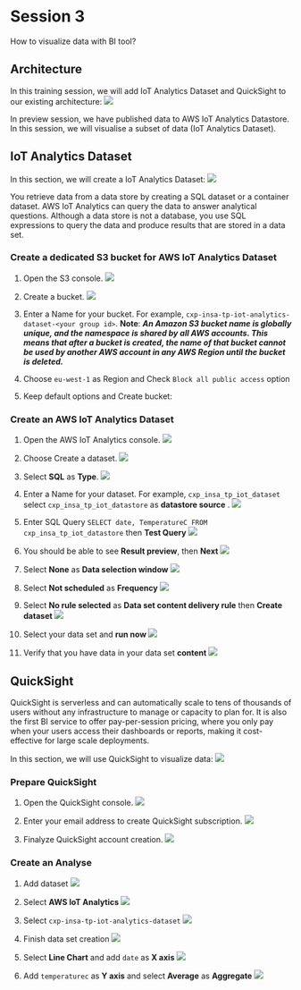 # Session 3
How to visualize data with BI tool?

## Architecture

In this training session, we will add IoT Analytics Dataset and QuickSight to our existing architecture:
![](img/architecture.png)

In preview session, we have published data to AWS IoT Analytics Datastore. In this session, we will visualise a subset of data (IoT Analytics Dataset).

## IoT Analytics Dataset

In this section, we will create a IoT Analytics Dataset:
![](img/architecture_dataset.png)

You retrieve data from a data store by creating a SQL dataset or a container dataset. AWS IoT Analytics can query the data to answer analytical questions. Although a data store is not a database, you use SQL expressions to query the data and produce results that are stored in a data set.

### Create a dedicated S3 bucket for AWS IoT Analytics Dataset
1. Open the S3 console.
![](img/s3_service.png)

1. Create a bucket.
![](img/s3_create_bucket.png)

1. Enter a Name for your bucket. For example, `cxp-insa-tp-iot-analytics-dataset-<your group id>`.
__Note__: __*An Amazon S3 bucket name is globally unique, and the namespace is shared by all AWS accounts. This means that after a bucket is created, the name of that bucket cannot be used by another AWS account in any AWS Region until the bucket is deleted.*__

1. Choose `eu-west-1` as Region and Check `Block all public access` option

1. Keep default options and Create bucket:

### Create an AWS IoT Analytics Dataset
1. Open the AWS IoT Analytics console.
![](img/iot_analytics_service.png)

1. Choose Create a dataset.
![](img/iot_analytics_dataset_create_1.png)

1. Select __SQL__ as __Type__.
![](img/iot_analytics_dataset_create_2.png)

1. Enter a Name for your dataset. For example, `cxp_insa_tp_iot_dataset` select `cxp_insa_tp_iot_datastore` as __datastore source__ .
![](img/iot_analytics_dataset_create_3.png)

1. Enter SQL Query `SELECT date, TemperatureC FROM cxp_insa_tp_iot_datastore` then __Test Query__
![](img/iot_analytics_dataset_create_4.png)

1. You should be able to see __Result preview__, then __Next__
![](img/iot_analytics_dataset_create_5.png)

1. Select __None__ as __Data selection window__
![](img/iot_analytics_dataset_create_6.png)

1. Select __Not scheduled__ as __Frequency__
![](img/iot_analytics_dataset_create_7.png)

1. Select __No rule selected__ as __Data set content delivery rule__ then __Create dataset__
![](img/iot_analytics_dataset_create_8.png)

1. Select your data set and __run now__
![](img/iot_analytics_dataset_create_9.png)

1. Verify that you have data in your data set __content__
![](img/iot_analytics_dataset_create_10.png)

## QuickSight

QuickSight is serverless and can automatically scale to tens of thousands of users without any infrastructure to manage or capacity to plan for. It is also the first BI service to offer pay-per-session pricing, where you only pay when your users access their dashboards or reports, making it cost-effective for large scale deployments.

In this section, we will use QuickSight to visualize data:
![](img/architecture_quicksight.png)

### Prepare QuickSight
1. Open the QuickSight console.
![](img/service_quicksight.png)

1. Enter your email address to create QuickSight subscription.
![](img/quicksight_email.png)

1. Finalyze QuickSight account creation.
![](img/quicksight_welcome.png)

### Create an Analyse

1. Add dataset
![](img/quicksight_add_dataset.png)

1. Select __AWS IoT Analytics__
![](img/quicksight_add_dataset_analytics.png)

1. Select `cxp-insa-tp-iot-analytics-dataset`
![](img/quicksight_add_dataset_analytics_2.png)

1. Finish data set creation
![](img/quicksight_add_dataset_analytics_3.png)

1. Select __Line Chart__ and add `date` as __X axis__
![](img/quicksight_analysis_1.png)

1. Add `temperaturec` as __Y axis__ and select __Average__ as __Aggregate__
![](img/quicksight_analysis_2.png)